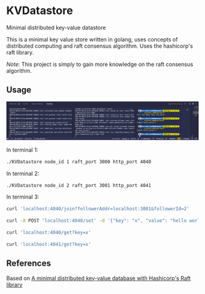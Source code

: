# KVDatastore
Minimal distributed key-value datastore

This is a minimal key value store written in golang, uses concepts of distributed computing and raft consensus algorithm. Uses the hashicorp's raft library. 

*Note*: This project is simply to gain more knowledge on the raft consensus algorithm. 



## Usage
![demo](sample.png)

In terminal 1:
```bash
./KVDatastore node_id 1 raft_port 3000 http_port 4040
```


In terminal 2:
```bash
./KVDatastore node_id 2 raft_port 3001 http_port 4041  
```


In terminal 3:
```bash
curl 'localhost:4040/join?followerAddr=localhost:3001&followerId=2'
```

```bash
curl -X POST 'localhost:4040/set' -d '{"key": "x", "value": "hello world!"}' -H 'content-type: application/json'
```

```bash
curl 'localhost:4040/get?key=x'
```

```bash
curl 'localhost:4041/get?key=x'
```


## References
Based on [A minimal distributed key-value database with Hashicorp's Raft library](https://notes.eatonphil.com/minimal-key-value-store-with-hashicorp-raft.html)